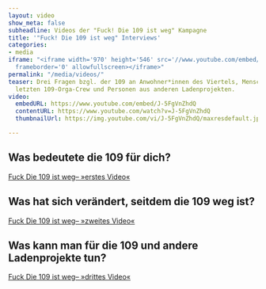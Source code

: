 ```yaml
---
layout: video
show_meta: false
subheadline: Videos der "Fuck! Die 109 ist weg" Kampagne
title: '"Fuck! Die 109 ist weg" Interviews'
categories:
- media
iframe: "<iframe width='970' height='546' src='//www.youtube.com/embed/J-5FgVnZhdQ'
  frameborder='0' allowfullscreen></iframe>"
permalink: "/media/videos/"
teaser: Drei Fragen bzgl. der 109 an Anwohner*innen des Viertels, Menschen aus der
  letzten 109-Orga-Crew und Personen aus anderen Ladenprojekten.
video:
  embedURL: https://www.youtube.com/embed/J-5FgVnZhdQ
  contentURL: https://www.youtube.com/watch?v=J-5FgVnZhdQ
  thumbnailUrl: https://img.youtube.com/vi/J-5FgVnZhdQ/maxresdefault.jpg

---
```

## Was bedeutete die 109 für dich?

[Fuck Die 109 ist weg– »erstes Video«](https://www.youtube.com/watch?v=J-5FgVnZhdQ)

## Was hat sich verändert, seitdem die 109 weg ist?

[Fuck Die 109 ist weg– »zweites Video«](https://www.youtube.com/watch?v=iXZZvismSug)

## Was kann man für die 109 und andere Ladenprojekte tun? 

[Fuck Die 109 ist weg– »drittes Video«](https://www.youtube.com/watch?v=7Rw18rFTTLg)